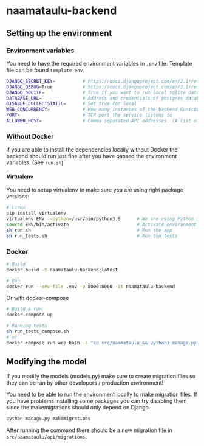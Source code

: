# naamataulu-backend

## Setting up the environment

### Environment variables

You need to have the required environment variables in `.env` file.
Template file can be found `template.env`.

```bash
DJANGO_SECRET_KEY=          # https://docs.djangoproject.com/en/2.1/ref/settings/#s-secret-key
DJANGO_DEBUG=True           # https://docs.djangoproject.com/en/2.1/ref/settings/#s-debug
DJANGO_SQLITE=              # True if you want to run local sqlite database
DATABASE_URL=               # Address and credentials of postgres database (Found in Heroku settings)
DISABLE_COLLECTSTATIC=      # Set true for local
WEB_CONCURRENCY=            # How many instances of the backend Gunicorn runs (1 is enough for local testing)
PORT=                       # TCP port the service listens to
ALLOWED_HOST=               # Comma separated API addresses. (A list of strings representing the host/domain names that this Django site can serve. This is a security measure to prevent HTTP Host header attacks, which are possible even under many seemingly-safe web server configurations.)
```

### Without Docker

If you are able to install the dependencies locally without Docker the backend should run just fine after you have passed the environment variables.
(See ```run.sh```)

#### Virtualenv
You need to setup virtualenv to make sure you are using right package versions:

```bash
# Linux
pip install virtualenv                      
virtualenv ENV --python=/usr/bin/python3.6      # We are using Python 3.6
source ENV/bin/activate                         # Activate environment
sh run.sh                                       # Run the app
sh run_tests.sh                                 # Run the tests
```

### Docker
```bash
# Build
docker build -t naamataulu-backend:latest

# Run
docker run --env-file .env -p 8000:8000 -it naamataulu-backend
```

Or with docker-compose

```bash
# Build & run
docker-compose up

# Running tests
sh run_tests_compose.sh
# or
docker-compose run web bash -c "cd src/naamataulu && python3 manage.py test api/tests"
```

## Modifying the model

If you modify the models (models.py) make sure to create migration files so they can be ran by other developers / production environment!

You need to be able to run the environment locally to make migration files. If you have problems installing some packages you can try disabling them since the makemigrations should only depend on Django.

```bash
python manage.py makemigrations
```

After running the command there should be a new migration file in ```src/naamataulu/api/migrations```.
